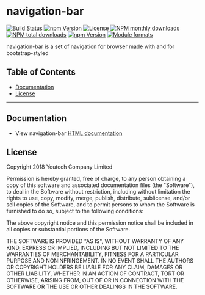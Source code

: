# navigation-bar

[![Build Status](https://travis-ci.org/bootstrap-styled/navigation-bar.svg?branch=master)](https://travis-ci.org/bootstrap-styled/navigation-bar) [![npm Version](https://img.shields.io/npm/v/@bootstrap-styled/navigation-bar.svg?style=flat)](https://www.npmjs.com/package/@bootstrap-styled/navigation-bar) [![License](https://img.shields.io/npm/l/@bootstrap-styled/navigation-bar.svg?style=flat)](https://www.npmjs.com/package/@bootstrap-styled/navigation-bar) [![NPM monthly downloads](https://img.shields.io/npm/dm/@bootstrap-styled/navigation-bar.svg?style=flat)](https://npmjs.org/package/@bootstrap-styled/navigation-bar) [![NPM total downloads](https://img.shields.io/npm/dt/@bootstrap-styled/navigation-bar.svg?style=flat)](https://npmjs.org/package/@bootstrap-styled/navigation-bar) [![npm Version](https://img.shields.io/node/v/@bootstrap-styled/navigation-bar.svg?style=flat)](https://www.npmjs.com/package/@bootstrap-styled/navigation-bar) [![Module formats](https://img.shields.io/badge/module%20formats-umd%2C%20cjs%2C%20esm-green.svg?style=flat)](https://www.npmjs.com/package/@bootstrap-styled/navigation-bar)

navigation-bar is a set of navigation for browser made with and for bootstrap-styled


## Table of Contents

  - [Documentation](#documentation)
  - [License](#license)

---


## Documentation

  - View navigation-bar [HTML documentation](https://bootstrap-styled.github.io/navigation-bar)

## License

Copyright 2018 Yeutech Company Limited

Permission is hereby granted, free of charge, to any person obtaining a copy of this software and associated documentation files (the "Software"), to deal in the Software without restriction, including without limitation the rights to use, copy, modify, merge, publish, distribute, sublicense, and/or sell copies of the Software, and to permit persons to whom the Software is furnished to do so, subject to the following conditions:

The above copyright notice and this permission notice shall be included in all copies or substantial portions of the Software.

THE SOFTWARE IS PROVIDED "AS IS", WITHOUT WARRANTY OF ANY KIND, EXPRESS OR IMPLIED, INCLUDING BUT NOT LIMITED TO THE WARRANTIES OF MERCHANTABILITY, FITNESS FOR A PARTICULAR PURPOSE AND NONINFRINGEMENT. IN NO EVENT SHALL THE AUTHORS OR COPYRIGHT HOLDERS BE LIABLE FOR ANY CLAIM, DAMAGES OR OTHER LIABILITY, WHETHER IN AN ACTION OF CONTRACT, TORT OR OTHERWISE, ARISING FROM, OUT OF OR IN CONNECTION WITH THE SOFTWARE OR THE USE OR OTHER DEALINGS IN THE SOFTWARE.

